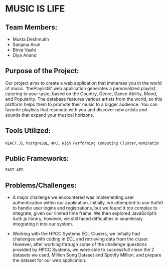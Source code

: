 # MUSIC IS LIFE

## Team Members: 
* Mukta Deshmukh
* Sanjana Arun
* Birva Vashi
* Diya Anand

## Purpose of the Project: 
Our project aims to create a web application that immerses you in the world of music. 'thePlaylist8' web application generates a personalized playlist, catering to your taste, based on the Country, Genre, Dance Ability, Mood, and Popularity. The database features various artists from the world, so this platform helps them to promote their music to a bigger audience. You can favorite playlists that resonate with you and discover new artists and sounds that expand your musical horizons.

## Tools Utilized: 
`REACT.JS`, `PostgreSQL`, `HPCC High Performing Computing Cluster`, `Nominatim`

## Public Frameworks:  
`FAST API`

## Problems/Challenges: 
* A major challenge we encountered was implementing user authentication within our application. Initially, we attempted to use Auth0 to handle user logins and registrations, but we found it too complex to integrate, given our limited time frame. We then explored JavaScript’s Auth.js library, however, we still faced difficulties in seamlessly integrating it into our system.

* Working with the HPCC Systems ECL Clusers, we initially had challenges with coding in ECL and retrieving data from the cluser. However, after working through some of the challenge questions provided by HPCC Systems, we were able to successfull clean the 2 datasets we used, Million Song Dataset and Spotify Million, and prepare the dataset for our web application. 

